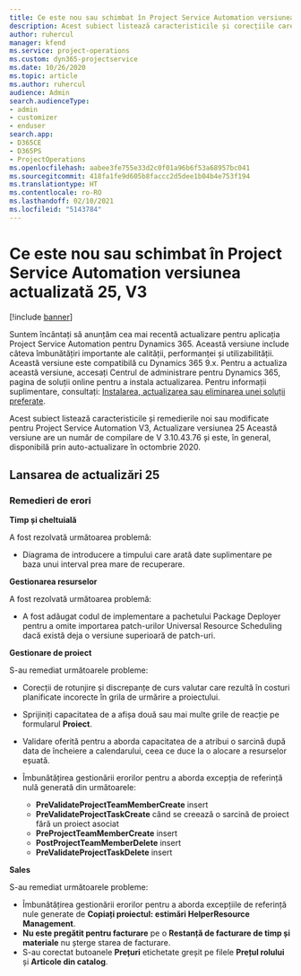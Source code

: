```yaml
---
title: Ce este nou sau schimbat în Project Service Automation versiunea actualizată 25, V3
description: Acest subiect listează caracteristicile și corecțiile care sunt disponibile în Project Service Automation V3, versiunea actualizată 25, V3.
author: ruhercul
manager: kfend
ms.service: project-operations
ms.custom: dyn365-projectservice
ms.date: 10/26/2020
ms.topic: article
ms.author: ruhercul
audience: Admin
search.audienceType:
- admin
- customizer
- enduser
search.app:
- D365CE
- D365PS
- ProjectOperations
ms.openlocfilehash: aabee3fe755e33d2c0f01a96b6f53a68957bc041
ms.sourcegitcommit: 418fa1fe9d605b8faccc2d5dee1b04b4e753f194
ms.translationtype: HT
ms.contentlocale: ro-RO
ms.lasthandoff: 02/10/2021
ms.locfileid: "5143784"
---
```

# <a name="whats-new-or-changed-in-project-service-automation-update-release-25-v3"></a>Ce este nou sau schimbat în Project Service Automation versiunea actualizată 25, V3

[!include [banner](../includes/psa-now-project-operations.md)]

Suntem încântați să anunțăm cea mai recentă actualizare pentru aplicația Project Service Automation pentru Dynamics 365. Această versiune include câteva îmbunătățiri importante ale calității, performanței și utilizabilității. Această versiune este compatibilă cu Dynamics 365 9.x. Pentru a actualiza această versiune, accesați Centrul de administrare pentru Dynamics 365, pagina de soluții online pentru a instala actualizarea. Pentru informații suplimentare, consultați: [Instalarea, actualizarea sau eliminarea unei soluții preferate](https://docs.microsoft.com/power-platform/admin/install-remove-preferred-solution).

Acest subiect listează caracteristicile și remedierile noi sau modificate pentru Project Service Automation V3, Actualizare versiunea 25 Această versiune are un număr de compilare de V 3.10.43.76 și este, în general, disponibilă prin auto-actualizare în octombrie 2020.

## <a name="update-release-25"></a>Lansarea de actualizări 25

### <a name="bug-fixes"></a>Remedieri de erori

**Timp și cheltuială**

A fost rezolvată următoarea problemă:

- Diagrama de introducere a timpului care arată date suplimentare pe baza unui interval prea mare de recuperare.

**Gestionarea resurselor**

A fost rezolvată următoarea problemă:

- A fost adăugat codul de implementare a pachetului Package Deployer pentru a omite importarea patch-urilor Universal Resource Scheduling dacă există deja o versiune superioară de patch-uri.

**Gestionare de proiect**

S-au remediat următoarele probleme:

- Corecții de rotunjire și discrepanțe de curs valutar care rezultă în costuri planificate incorecte în grila de urmărire a proiectului.
- Sprijiniți capacitatea de a afișa două sau mai multe grile de reacție pe formularul **Proiect**.
- Validare oferită pentru a aborda capacitatea de a atribui o sarcină după data de încheiere a calendarului, ceea ce duce la o alocare a resurselor eșuată.
- Îmbunătățirea gestionării erorilor pentru a aborda excepția de referință nulă generată din următoarele:

    - **PreValidateProjectTeamMemberCreate** insert
    - **PreValidateProjectTaskCreate** când se creează o sarcină de proiect fără un proiect asociat
    - **PreProjectTeamMemberCreate** insert
    - **PostProjectTeamMemberDelete** insert
    - **PreValidateProjectTaskDelete** insert

**Sales**

S-au remediat următoarele probleme:

- Îmbunătățirea gestionării erorilor pentru a aborda excepțiile de referință nule generate de **Copiați proiectul: estimări HelperResource Management**.
- **Nu este pregătit pentru facturare** pe o **Restanță de facturare de timp și materiale** nu șterge starea de facturare.
- S-au corectat butoanele **Prețuri** etichetate greșit pe filele **Prețul rolului** și **Articole din catalog**.
